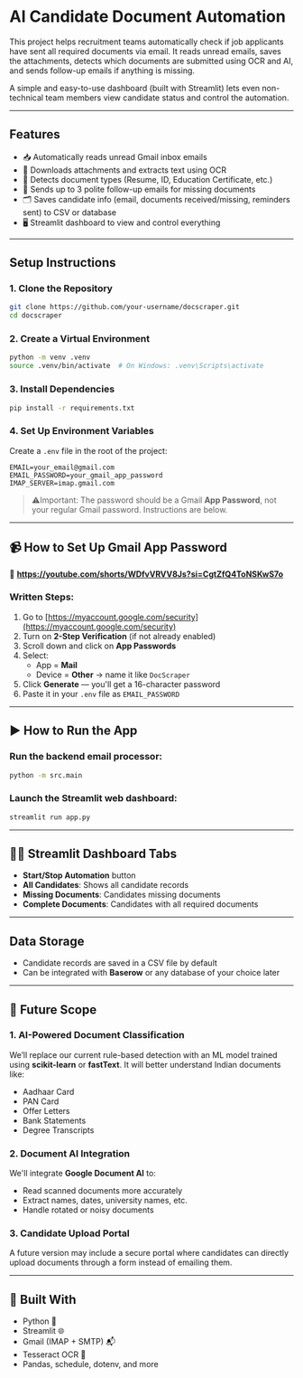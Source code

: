 # AI Candidate Document Automation

This project helps recruitment teams automatically check if job applicants have sent all required documents via email. It reads unread emails, saves the attachments, detects which documents are submitted using OCR and AI, and sends follow-up emails if anything is missing.

A simple and easy-to-use dashboard (built with Streamlit) lets even non-technical team members view candidate status and control the automation.

---

## Features

- 📥 Automatically reads unread Gmail inbox emails  
- 📎 Downloads attachments and extracts text using OCR  
- 🧠 Detects document types (Resume, ID, Education Certificate, etc.)  
- 📧 Sends up to 3 polite follow-up emails for missing documents  
- 🗂️ Saves candidate info (email, documents received/missing, reminders sent) to CSV or database  
- 🖥️ Streamlit dashboard to view and control everything  

---

## Setup Instructions

### 1. Clone the Repository

```bash
git clone https://github.com/your-username/docscraper.git
cd docscraper
```

### 2. Create a Virtual Environment

```bash
python -m venv .venv
source .venv/bin/activate  # On Windows: .venv\Scripts\activate
```

### 3. Install Dependencies

```bash
pip install -r requirements.txt
```

### 4. Set Up Environment Variables

Create a `.env` file in the root of the project:

```env
EMAIL=your_email@gmail.com
EMAIL_PASSWORD=your_gmail_app_password
IMAP_SERVER=imap.gmail.com
```

> ⚠Important: The password should be a Gmail **App Password**, not your regular Gmail password. Instructions are below.

---

## 📹 How to Set Up Gmail App Password

🎥 **https://youtube.com/shorts/WDfvVRVV8Js?si=CgtZfQ4ToNSKwS7o**

### Written Steps:
1. Go to [https://myaccount.google.com/security](https://myaccount.google.com/security)
2. Turn on **2-Step Verification** (if not already enabled)
3. Scroll down and click on **App Passwords**
4. Select:  
   - App = **Mail**  
   - Device = **Other** → name it like `DocScraper`  
5. Click **Generate** — you'll get a 16-character password  
6. Paste it in your `.env` file as `EMAIL_PASSWORD`

---

## ▶️ How to Run the App

### Run the backend email processor:

```bash
python -m src.main
```

### Launch the Streamlit web dashboard:

```bash
streamlit run app.py
```

---

## 🧑‍💻 Streamlit Dashboard Tabs

-  **Start/Stop Automation** button  
-  **All Candidates**: Shows all candidate records  
-  **Missing Documents**: Candidates missing documents  
-  **Complete Documents**: Candidates with all required documents  

---

##  Data Storage

- Candidate records are saved in a CSV file by default  
- Can be integrated with **Baserow** or any database of your choice later

---

## 🔮 Future Scope

### 1. AI-Powered Document Classification

We’ll replace our current rule-based detection with an ML model trained using **scikit-learn** or **fastText**. It will better understand Indian documents like:
- Aadhaar Card
- PAN Card
- Offer Letters
- Bank Statements
- Degree Transcripts

### 2. Document AI Integration

We'll integrate **Google Document AI** to:
- Read scanned documents more accurately
- Extract names, dates, university names, etc.
- Handle rotated or noisy documents

### 3. Candidate Upload Portal

A future version may include a secure portal where candidates can directly upload documents through a form instead of emailing them.

---

## 🙌 Built With

- Python 🐍  
- Streamlit 🌐  
- Gmail (IMAP + SMTP) 📬  
- Tesseract OCR 🧠  
- Pandas, schedule, dotenv, and more  

